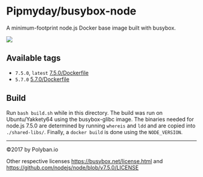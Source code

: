 # Pipmyday/busybox-node

A minimum-footprint node.js Docker base image built with busybox.

[![](https://badge.imagelayers.io/pipmyday/busybox-node:latest.svg)](https://imagelayers.io/?images=pipmyday/busybox-node:latest 'Get your own badge on imagelayers.io')

## Available tags

* `7.5.0`, `latest` [7.5.0/Dockerfile](https://github.com/pipmyday/busybox-node/blob/v7.5.0/Dockerfile)
* `5.7.0` [5.7.0/Dockerfile](https://github.com/pipmyday/busybox-node/blob/v5.7.0/Dockerfile)

## Build

Run `bash build.sh` while in this directory. The build was run on Ubuntu/Yakkety64 using the busybox-glibc image. The binaries needed for node.js 7.5.0 are determined by running `whereis` and `ldd` and are copied into `./shared-libs/`. Finally, a `docker build` is done using the `NODE_VERSION`.

----

©2017 by Polyban.io

Other respective licenses https://busybox.net/license.html and https://github.com/nodejs/node/blob/v7.5.0/LICENSE
